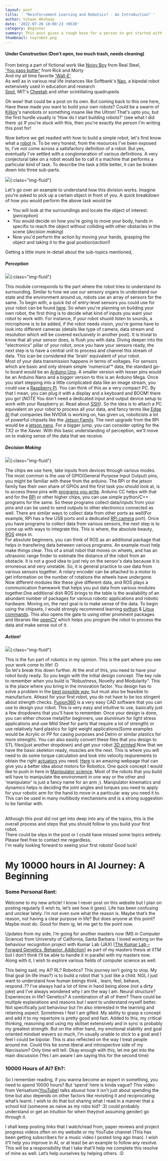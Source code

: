 ```yaml
---
layout: post
title: ' "Reinforcement Learning and Robotics? - An Introduction" '
author: Vihaan Akshaay
date: '2022-07-20 18:00:23 +0530'
category: Beginner
summary: This post gives a rough base for a person to get started with robotics
thumbnail: toyrobot.png
---
```


#### Under Construction (Don't open, too much trash, needs cleaning)

From being a part of fictional work 
 like [Noisy Boy](https://realsteel.fandom.com/wiki/Noisy_Boy) from Real Steel, <br />
['You pass butter'](https://www.youtube.com/watch?v=X7HmltUWXgs) from Rick and Morty <br />
And my all time favorite ['Wall-E'](https://www.youtube.com/watch?v=OSKLo9ZCfsk) <br />
As well as in various real life instances like
Softbank's [Nao](https://www.softbankrobotics.com/emea/en/nao), a bipedal robot extensively used in education and research <br/>
[Spot](https://www.bostondynamics.com/spot), MIT's [Cheetah](https://www.youtube.com/watch?v=xNeZWP5Mx9s) and other scintillating quadrupeds <br/>

Oh wow! that could be a post on its own. But coming back to this one here, <br/>
Have these made you want to build your own robots? Could be a swarm of [Killjoy](https://www.youtube.com/watch?v=ua-iIRQDY8g&vl=id)'s nanobots or something insane like the Ultron! That's upto you, but the first hurdle usually is 'How do I start building robots?' (see what I did there :p) If you're stuck with this, then you're exactly the person I'm writing this post for! 

Now before we get readied with how to build a simple robot, let's first know what a [robot](https://en.wikipedia.org/wiki/Robot) is.
To be very honest, from the resources I've been exposed to, I've not come across a satisfactory definition of a robot. But yes, eventually I've settled with a conglomeration of various definitions. A very conjectural take on a robot would be to call it a machine that performs a particular kind of task. To describe the task a little better, it can be broken down into three sub-parts. 

![](/assets/img/posts/How-Do-I-Build-Robots/Robotflow.jpeg){:class="img-fluid"}

Let's go over an example to understand how this division works. Imagine you're asked to pick up a certain object in front of you. A quick breakdown of how you would perform the above task would be <br/>
- You will look at the surroundings and locate the object of interest. (*perception*)
- You would decide on how you're going to move your body, hands in specific to reach the object without colliding with other obstacles in the scene (*decision making*)
- Now you'd perform the action by moving your hands, grasping the object and taking it to the goal position(*action!)*

Getting a little more in-detail about the sub-topics mentioned, 

##### Perception 

![](/assets/img/posts/How-Do-I-Build-Robots/Perception.jpeg){:class="img-fluid"}

 This module corresponds to the part where the robot tries to understand its surrounding. Similar to how we use our sensory organs to understand our state and the environment around us, robots use an array of sensors for the same. To begin with, a quick list of entry-level sensors you could use for your robot can be found [here](http://www.robotplatform.com/knowledge/sensors/types_of_robot_sensors.html). So when you're planning on building your own robot, the first thing is to decide what kind of inputs you want your robot to work with. For instance, if your robot shuold listen to sounds, a microphone is to be added, if the robot needs vision, you're gonna have to look into different cameras (details like type of camera, data stream and resolution which will be covered exclusively in another post). It is trivial to know that all your sensor does, is flush you with data. Diving deeper into the "electronics" pillar of your robot, once you have your sensors ready, the next step is to have a central unit to process and channel this stream of data. This ican be considered the 'brain' equivalent of your robot. <br/>
 Most of your data transmission happens in terms of voltages. For sensors which are basic and only stream simple 'numerical'* data, the standard go-to board would be an [Arduino Uno](https://www.youtube.com/playlist?list=PLA567CE235D39FA84). A smaller version with lesser pins would be an Arduino Nano and a bigger version to this is an Arduino Mega. Once you start stepping into a little complicated data like an image stream, you could use a [Raspberry Pi](https://projects.raspberrypi.org/en). You can think of this as a very compact PC. By that I mean, you can plug it with a display and a keyboard and BOOM! there you go! (*NOTE* You don't need a dedicated input and output device setup to work with your Raspberry pi. Read about [SSH](https://www.raspberrypi.org/documentation/remote-access/ssh/)). So the idea is to attach a PC equivalent on your robot to process all your data, and fancy terms like [Edge AI](https://wire19.com/what-is-edge-ai/) that companies like NVIDIA is working on, has given us, roboticists a lot of powerful chipsets like the [Jetson Family](https://www.nvidia.com/en-in/autonomous-machines/embedded-systems/). The next upgrade from the RPi would be a [jetson nano](https://www.youtube.com/watch?v=tgGELfqigsc). For a bigger jump, you can consider opting for the TX2 or the Xavier. With this basic understanding of perception, we'll move on to making sense of the data that we receive.

##### Decision Making

![](/assets/img/posts/How-Do-I-Build-Robots/Decision.jpeg){:class="img-fluid"}

 The chips we use here, take inputs from devices through various modes. The most common is the use of GPIO(General Purpose Input Output) pins, you might be familiar with these from the arduino. The RPi or the jetson family has their own share of GPIOs and the first task you should look at, is to access these pins with [programs you write](https://www.raspberrypi.org/documentation/usage/gpio/). Arduino CC helps with that and for the [RPi](https://www.youtube.com/watch?v=gbJB3387xUw) or other higher chips, you can use simple python/C++ programs for the same. So these programs collect data/inputs from your pins and can be used to send outputs to other electronics connected as well. There are similar ways to collect data from other ports as well(For example, RPi has a few USB ports and a dedicated [RPi camera](https://projects.raspberrypi.org/en/projects/getting-started-with-picamera) port). Once you have programs to collect data from various sensors, the next step is to come up with ways to integrate this. This is where, the absolute beauty, [ROS](https://www.ros.org/about-ros/) steps in. <br/>
For absolute beginners, you can think of ROS as an additional package that helps in transfering data between various programs. An example must help make things clear. This of a small robot that moves on wheels, and has an ultrasonic range finder to estimate the distance of the robot from an obstacle. It is not a good idea to just rely on the sensor's data because it is erroneous and very unstable. So, it is general practice to use data from various sensors together. A rotary encoder can be attached to a motor to get information on the number of rotations the wheels have undergone. Now different modules like these give different data, and ROS plays a communication framework that helps you put data from various modules together.One additional dish ROS brings to the table is the availability of an abundant number of packages for various robotic applications and robotic hardware. Moving on, the next goal is to make sense of the data. To begin using the chipsets, I would strongly recommend learning [python](https://www.youtube.com/playlist?list=PLsyeobzWxl7poL9JTVyndKe62ieoN-MZ3) & [Linux commands](https://www.youtube.com/watch?v=_TlK0-5EJ-Y). 
This also opens the gate to using other prominent packages and libraries like [openCV](https://www.youtube.com/playlist?list=PLS1QulWo1RIa7D1O6skqDQ-JZ1GGHKK-K) which helps you program the robot to process the data and make sense out of it.  

##### Action!

![](/assets/img/posts/How-Do-I-Build-Robots/Action.jpeg){:class="img-fluid"}

This is the fun part of robotics in my opinion. This is the part where you see your work come to life! :D<br/>
So let's break this down further. At the end of this, you need to have your robot body ready. So you begin with the initial design concept. The key rule to remember when you build is "Robustness, Novelty and Modularity". This is the place where you bring in the innovation factor. You design has to solve a problem in the [best possible way](https://www.instructables.com/id/How-to-Build-your-Everything-Really-Really-Fast/), but must also be feasible to manufacture. Atleast for your first robot, you do not have to be too stingent about strength checks. [Fusion360](https://www.youtube.com/watch?v=A5bc9c3S12g) is a very easy CAD software that you can use to design your robot. This is very easy and intuitive to use, basically just a few dropdowns that you'll have to remember. Once your design is done, you can either choose metal(for beginners, use aluminium for light stress applications and use Mild Steel for parts that require a lot of strength) or use relatively hard plastics for light weight applications(Some examples would be Acrylic or PP for casing purposes and Delrin or similar plastics for more strength). You can also easiily convert these files that you design to STL files(just another dropdown) and get your robot [3D printed](https://www.youtube.com/watch?v=t8aU5A9XC0E).Now that we have the basic skeleton ready, muscles are the next. This is where you will need to do some torque calculation and look into velocity reqiurements to obtain the right [actuators](https://robotacademy.net.au/lesson/actuators/) you need. [Here](https://www.instructables.com/id/Complete-Motor-Guide-for-Robotics/) is an amazing webpage that can give you a better idea about motors for Robotics. One quick concept I would like to push in here in [Manipulator science](https://www.robots.com/faq/what-is-a-robot-manipulator). Most of the robots that you build will have to manipulate the environment in one way or the other and 'manipulator' is just a fancy name for an arm ;). Manipulator kinematics and dynamics helps is deciding the joint angles and torques you need to apply for your robotic arm for the hand to move in a particular way you need it to. This can be used in many multibody mechanisms and is a strong suggestion to be familiar with. <br/> <br/>

Although this post did not get into deep into any of the topics, this is the overall process and steps that you should follow to you build your first robot.<br/>
There could be slips in the post or I could have missed some topics entirely. Please feel free to contact me regardless. <br/>
I'm really looking forward to seeing your first robots! Good luck!

# My 10000 hours in AI Journey: A Beginning
### Some Personal Rant:

Welcome to my new article! I know I never post on this website but I plan on posting regularly (I wish to, let’s see how it goes). Life has been confusing and unclear lately. I’m not even sure what the reason is. Maybe that’s the reason, not having a clear purpose in life? But does anyone at this point? Maybe most do. Good for them ig, let me get to the point now. 

Updates from my side, I’m going for another masters now (MS in Computer Science) from University of California, Santa Barbara. I loved working on the behaviour recognition project with Kumar Lab (JAX) [[The Kumar Lab – Forward Genetics, Behavior, Addiction](https://www.kumarlab.org/)] as part of my masters thesis at IITM but I don’t think I’ll be able to handle it in parallel with my masters now. Along with it, I wish to explore various fields of computer science as well.

This being said, my AI? RL? Robotics? This journey isn’t going to stop. My final goal (in life lmao?) is to build a robot that ’s just like a child. NGL I just want to understand how human beings think , learn, feel, behave, respond..?? I’ve always had a lot of time in hand being alone (not a dirty joke) and I’ve always wondered why I am the way I am. Neural structure? Experiences in life? Genetics? A combination of all of them? There could be multiple explanations and reasons but I want to understand myself better.  Not specifically just behaviour but I’m also interested in the learning and retaining aspect. Sometimes I feel I am gifted. My ability to grasp a concept and add it to my repertoire is pretty good and fast. Added to this, my critical thinking, reasoning and using my skillset extensively and in sync is probably my greatest strength. But on the other hand, my emotional stability and goal oriented mindset wavers so much, I’m usually unable to stick to a goal and I feel I could be bipolar. This is also reflected on the way I treat people around me. Could this be some liberal and introspective side of my Narcissism? Only time will tell. Okay enough with this, let me get into the main discussion (Yes I am aware I am saying this for the second time)

### 10000 Hours of AI? Eh?:

So I remember reading, if you wanna become an expert in something, you need to spend 10000 hours? But ‘spend’ here is kinda vague? This video from Verisatium([YouTube](https://www.youtube.com/watch?v=5eW6Eagr9XA)) talks abuout how it isn’t just about spending the time but also depends on other factors like revisiting it and reciprocating what’s learnt. I wish to do that but sharing what I read in a manner that a school kid (someone as naive as my robo kid? :3)  could probably understand or get an intuition for  when they(not assuming gender) go through it. 

I shall keep posting links that I watch/read from, paper reviews and project progress videos often on my website or my YouTube channel (This has been getting subscribers for a music video I posted long ago lmao).  I wish it’ll help you improve in AI, or at least be an example to follow any resolve. This will be a responsibility that I take that’ll help me complete this resolve of mine as well. Let’s help ourselves by helping others. :D 
